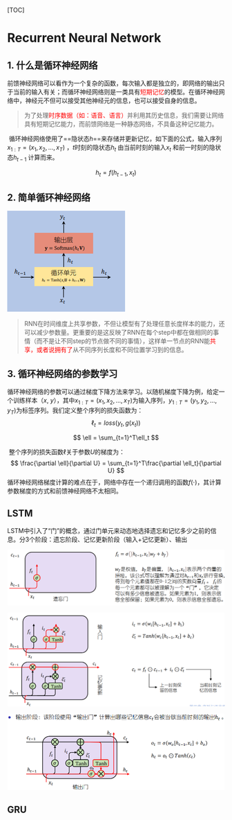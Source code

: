 [TOC]

# Recurrent Neural Network

## 1. 什么是循环神经网络

​		前馈神经网络可以看作为一个复杂的函数，每次输入都是独立的，即网络的输出只于当前的输入有关；而循环神经网络则是一类具有<span style="color: red;">短期记忆</span>的模型。在循环神经网络中，神经元不但可以接受其他神经元的信息，也可以接受自身的信息。

> 为了处理<span style="color: red;">时序数据（如：语音、语言）</span>并利用其历史信息，我们需要让网络具有短期记忆能力，而前馈网络是一种静态网络，不具备这种记忆能力。

​		循环神经网络使用了==隐状态$h$==来存储并更新记忆，如下面的公式，输入序列$x_{1:T}=(x_1, x_2, ..., x_T)$ ，$t$时刻的隐状态$h_t$ 由当前时刻的输入$x_t$ 和前一时刻的隐状态$h_{t-1}$ 计算而来。

$$
h_t = f(h_{t-1}, x_t)
$$



## 2. 简单循环神经网络

![](simple_rnn.png)

> RNN在时间维度上共享参数，不但让模型有了处理任意长度样本的能力，还可以减少参数量。更重要的是这反映了RNN在每个step中都在做相同的事情（而不是让不同step的节点做不同的事情），这样单一节点的RNN能<span style="color:red;">共享，或者说拥有了</span>从不同序列长度和不同位置学习到的信息。



## 3. 循环神经网络的参数学习

​		循环神经网络的参数可以通过梯度下降方法来学习。以随机梯度下降为例，给定一个训练样本（$x$, $y$），其中$x_{1:T}=(x_1, x_2, ..., x_T)$为输入序列，$y_{1:T}=(y_1, y_2, ..., y_T)$​为标签序列。我们定义整个序列的损失函数为：
$$
\ell_t = loss(y_t, g(x_t))
$$

$$
\ell = \sum_{t=1}^T\ell_t
$$

​		整个序列的损失函数$\ell$关于参数$U$的梯度为：
$$
\frac{\partial \ell}{\partial U} = \sum_{t=1}^T\frac{\partial \ell_t}{\partial U}
$$
​		循环神经网络梯度计算的难点在于，网络中存在一个递归调用的函数$f(\cdot)$，其计算参数梯度的方式和前馈神经网络不太相同。



## LSTM

LSTM中引入了“门”的概念，通过门单元来动态地选择遗忘和记忆多少之前的信息。分3个阶段：遗忘阶段、记忆更新阶段（输入+记忆更新）、输出

![image-20220613145829037](lstm1.png)

![image-20220613145604962](lstm2.png)

![image-20220613145815715](lstm3.png)

## GRU

